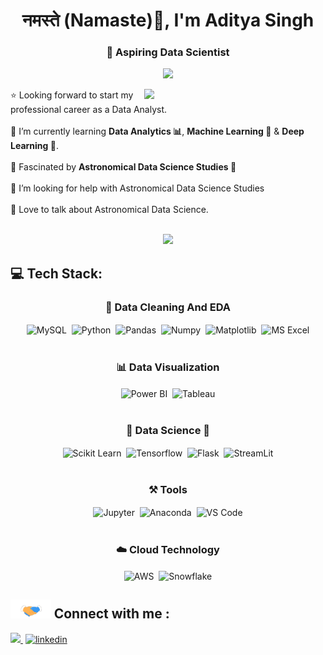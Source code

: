 
<h1 align="center">नमस्ते (Namaste)🙏, I'm Aditya Singh</h1>

<h3 align="center"> 🥸 Aspiring Data Scientist </h3>

<p align = 'center'> <img src= 'https://capsule-render.vercel.app/api?type=rect&color=gradient&height=2.5'/></p>

<img src="giphy.gif" align="right" width="290px">

⭐ Looking forward to start my professional career as a Data Analyst. <br><br>
🌱 I’m currently learning **Data Analytics 📊**, **Machine Learning 🤖** & **Deep Learning  🧠**.<br><br>
🤩 Fascinated by **Astronomical Data Science Studies 🌌**<br><br>
🤔 I’m looking for help with Astronomical Data Science Studies<br><br>
🚀 Love to talk about Astronomical Data Science.<br><br>


<p align = 'center'> <img src= 'https://capsule-render.vercel.app/api?type=rect&color=gradient&height=2.5'/></p>

## 💻 Tech Stack:
<div align = 'center'>
  <h3 align="center">🧹 Data Cleaning And EDA </h3>
  
  <img src="https://img.shields.io/badge/MySQL-005C84?style=for-the-badge&logo=mysql&logoColor=white" align="center" alt="MySQL">
  <img src="" align="center" alt="">
  <img src="https://img.shields.io/badge/Python-FFD43B?style=for-the-badge&logo=python&logoColor=blue" align="center" alt="Python">
  <img src="" align="center" alt="">
  <img src="https://img.shields.io/badge/Pandas-2C2D72?style=for-the-badge&logo=pandas&logoColor=white" align="center" alt="Pandas">
  <img src="" align="center" alt="">
  <img src="https://img.shields.io/badge/Numpy-777BB4?style=for-the-badge&logo=numpy&logoColor=white" align="center" alt="Numpy">
  <img src="" align="center" alt="">
  <img src="https://img.shields.io/badge/Matplotlib-%23ffffff.svg?style=for-the-badge&logo=Matplotlib&logoColor=white" align="center" alt="Matplotlib">
  <img src="" align="center" alt="">
  <img src="https://img.shields.io/badge/Microsoft_Excel-217346?style=for-the-badge&logo=microsoft-excel&logoColor=white" align="center" alt="MS Excel">

</div>

<br>

<div align = 'center'>
  <h3 align="center">📊 Data Visualization </h3>
    
  <img src="https://img.shields.io/badge/PowerBI-F2C811?style=for-the-badge&logo=Power%20BI&logoColor=white" align="center" alt="Power BI">
  <img src="" align="center" alt="">
  <img src="https://img.shields.io/badge/Tableau-E97627?style=for-the-badge&logo=Tableau&logoColor=white" align="center" alt="Tableau">

</div>

<br>

<div align = 'center'>
  <h3 align="center">🤖 Data Science 🧠</h3>
  
  <img src="https://img.shields.io/badge/scikit_learn-F7931E?style=for-the-badge&logo=scikit-learn&logoColor=white" align="center" alt="Scikit Learn">
  <img src="" align="center" alt="">
  <img src="https://img.shields.io/badge/TensorFlow-FF6F00?style=for-the-badge&logo=TensorFlow&logoColor=white" align="center" alt="Tensorflow">
  <img src="" align="center" alt="">
  <img src="https://img.shields.io/badge/Flask-000000?style=for-the-badge&logo=flask&logoColor=white" align="center" alt="Flask">
  <img src="" align="center" alt="">
  <img src="https://img.shields.io/badge/Streamlit-FF4B4B?style=for-the-badge&logo=Streamlit&logoColor=white" align="center" alt="StreamLit">

</div>
  
<br>

<div align = 'center'>
  <h3 align="center">⚒️ Tools </h3>
  
  <img src="https://img.shields.io/badge/Jupyter-F37626.svg?&style=for-the-badge&logo=Jupyter&logoColor=white" align="center" alt="Jupyter">
  <img src="" align="center" alt="">
  <img src="https://img.shields.io/badge/Anaconda-%2344A833.svg?style=for-the-badge&logo=anaconda&logoColor=white" align="center" alt="Anaconda">
  <img src="" align="center" alt="">
  <img src="https://img.shields.io/badge/Visual%20Studio%20Code-0078d7.svg?style=for-the-badge&logo=visual-studio-code&logoColor=white" align="center" alt="VS Code">

</div>

<br>

<div align = 'center'>
  <h3 align="center">☁️ Cloud Technology </h3>
  
  <img src="https://img.shields.io/badge/Amazon_AWS-FF9900?style=for-the-badge&logo=amazonaws&logoColor=white" align="center" alt="AWS">
  <img src="" align="center" alt="">
  <img src="https://img.shields.io/badge/Snowflake-21C3FF?style=for-the-badge&logo=Snowflake&logoColor=white" align="center" alt="Snowflake">

</div>

<!-- <h2>📈 Stats 📉 : 
  <img src="https://komarev.com/ghpvc/?username=adi-singh2000&label=Profile%20views&color=AA336A&style=flat" alt="adi-singh2000"> 
</h2>  

<div align = 'center'>
  <img  src="https://github-readme-stats-git-masterrstaa-rickstaa.vercel.app/api?username=adi-singh2000&theme=radical" style="height: 200px"/>
  <img  src="https://github-readme-stats.vercel.app/api/top-langs/?username=adi-singh2000&theme=radical" style="height: 200px"/>
</div>

<div align = 'center'>
  <img  src="https://github-readme-streak-stats.herokuapp.com/?user=adi-singh2000&theme=radical">
</div> -->

<h2><img src="https://github.com/sakshamgurbhele/sakshamgurbhele/blob/main/Images/Handshake.gif" height="30"> Connect with me :</h2>
<div>
    <a href = "mailto:adi.singh1069@gmail.com" target = "_blank">
    <img src="https://img.shields.io/badge/gmail-D14836?&style=for-the-badge&logo=gmail&logoColor=white"/>
    </a>
    <img src="" align="center" alt="">
    <a href="https://www.linkedin.com/in/aditya-singh-aba7691ba" target="_blank">
    <img src=https://img.shields.io/badge/linkedin-%231E77B5.svg?&style=for-the-badge&logo=linkedin&logoColor=white alt=linkedin style="margin-bottom: 5px;" />
    </a> 
</div> 
